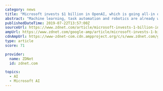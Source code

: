 ```yaml
---
category: news
title: "Microsoft invests $1 billion in OpenAI, which is going all-in on Azure"
abstract: "Machine learning, task automation and robotics are already widely ... Microsoft and OpenAI also are engaging in an \"exclusive multi-year computing partnership\" to build new Azure AI supercomputing technologies, which will go towards OpenAI's efforts ..."
publishedDateTime: 2019-07-22T13:57:00Z
sourceUrl: https://www.zdnet.com/article/microsoft-invests-1-billion-in-openai-which-is-going-all-in-on-azure/
ampUrl: https://www.zdnet.com/google-amp/article/microsoft-invests-1-billion-in-openai-which-is-going-all-in-on-azure/
cdnAmpUrl: https://www-zdnet-com.cdn.ampproject.org/c/s/www.zdnet.com/google-amp/article/microsoft-invests-1-billion-in-openai-which-is-going-all-in-on-azure/
type: article
score: 71

provider:
  name: ZDNet
  id: zdnet.com

topics:
  - AI
  - Microsoft AI
---
```

